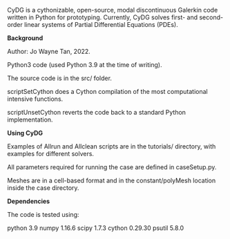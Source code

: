 CyDG is a cythonizable, open-source, modal discontinuous Galerkin code written in Python for prototyping.
Currently, CyDG solves first- and second-order linear systems of Partial Differential Equations (PDEs).


**Background**

Author: Jo Wayne Tan, 2022.

Python3 code (used Python 3.9 at the time of writing).

The source code is in the src/ folder.

scriptSetCython does a Cython compilation of the most computational intensive functions.

scriptUnsetCython reverts the code back to a standard Python implementation.


**Using CyDG**

Examples of Allrun and Allclean scripts are in the tutorials/ directory, with examples for different solvers.

All parameters required for running the case are defined in caseSetup.py.

Meshes are in a cell-based format and in the constant/polyMesh location inside the case directory.


**Dependencies**

The code is tested using:

python 3.9
numpy 1.16.6
scipy 1.7.3
cython 0.29.30
psutil 5.8.0
